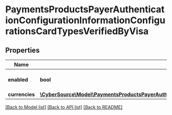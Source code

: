 # PaymentsProductsPayerAuthenticationConfigurationInformationConfigurationsCardTypesVerifiedByVisa

## Properties
Name | Type | Description | Notes
------------ | ------------- | ------------- | -------------
**enabled** | **bool** |  | [optional] [default to true]
**currencies** | [**\CyberSource\Model\PaymentsProductsPayerAuthenticationConfigurationInformationConfigurationsCardTypesVerifiedByVisaCurrencies[]**](PaymentsProductsPayerAuthenticationConfigurationInformationConfigurationsCardTypesVerifiedByVisaCurrencies.md) |  | [optional] 

[[Back to Model list]](../README.md#documentation-for-models) [[Back to API list]](../README.md#documentation-for-api-endpoints) [[Back to README]](../README.md)


